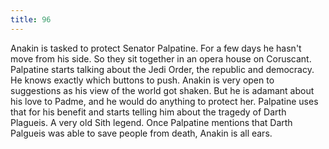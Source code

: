 ```yaml
---
title: 96
---
```


Anakin is tasked to protect Senator Palpatine.
For a few days he hasn't move from his side.
So they sit together in an opera house on Coruscant.
Palpatine starts talking about the Jedi Order, the republic and democracy.
He knows exactly which buttons to push.
Anakin is very open to suggestions as his view of the world got shaken.
But he is adamant about his love to Padme, and he would do anything to protect her.
Palpatine uses that for his benefit and starts telling him about the tragedy of Darth Plagueis.
A very old Sith legend.
Once Palpatine mentions that Darth Palgueis was able to save people from death, Anakin is all ears.
